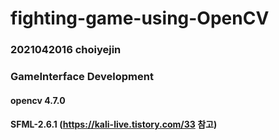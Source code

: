 # fighting-game-using-OpenCV

### 2021042016 choiyejin
### GameInterface Development
#### opencv 4.7.0
#### SFML-2.6.1 (https://kali-live.tistory.com/33 참고)
